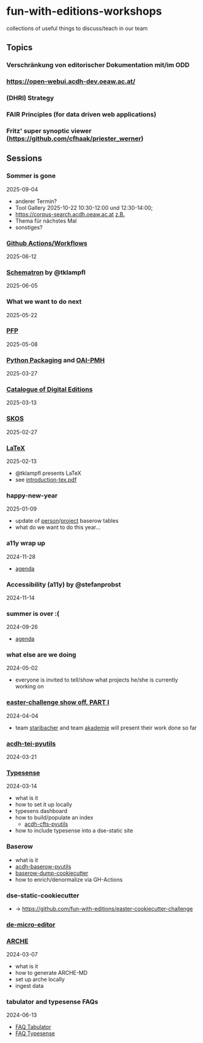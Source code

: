 # fun-with-editions-workshops
collections of useful things to discuss/teach in our team

## Topics

### Verschränkung von editorischer Dokumentation mit/im ODD

### https://open-webui.acdh-dev.oeaw.ac.at/

### (DHRI) Strategy

### FAIR Principles (for data driven web applications)

### Fritz' super synoptic viewer (https://github.com/cfhaak/priester_werner)

## Sessions

### Sommer is gone
2025-09-04

* anderer Termin?
* Tool Gallery 2025-10-22 10:30-12:00 und 12:30-14:00;
* https://corpus-search.acdh.oeaw.ac.at [z.B.](https://corpus-search.acdh.oeaw.ac.at/crystal/#concordance?corpname=schnitzlerbriefe&tab=advanced&queryselector=cql&cql=%5Blemma%3D%22gr%C3%BC%C3%9Fen%22%5D&showresults=1)
* Thema für nächstes Mal
* sonstiges?

### [Github Actions/Workflows](gh-workflows/README.md)
2025-06-12

### [Schematron](schematron/schematron-einfuehrung.pdf) by @tklampfl
2025-06-05 

### What we want to do next
2025-05-22

### [PFP](pfp/README.md)
2025-05-08

### [Python Packaging](python-packaging/README.md) and [OAI-PMH](oai-pmh/README.md)
2025-03-27

### [Catalogue of Digital Editions](dig-ed-cat/README.md)
2025-03-13

### [SKOS](skos/README.md)
2025-02-27

### [LaTeX](latex/README.md)
2025-02-13
* @tklampfl presents LaTeX
* see [introduction-tex.pdf](latex/introduction-tex.pdf)

### happy-new-year
2025-01-09
* update of [person](https://baserow.acdh-dev.oeaw.ac.at/database/484/table/2723/10401)/[project](https://baserow.acdh-dev.oeaw.ac.at/database/484/table/2724/10402) baserow tables
* what do we want to do this year... 

### a11y wrap up
2024-11-28
* [agenda](a11y/README.md)

### Accessibility (a11y) by @stefanprobst
2024-11-14

### summer is over :(
2024-09-26
* [agenda](html/readme.md)

### what else are we doing
2024-05-02
* everyone is invited to tell/show what projects he/she is currently working on

### [easter-challenge show off, PART I](https://github.com/fun-with-editions/easter-cookiecutter-challenge/blob/main/README.md)
2024-04-04
* team [staribacher](https://fun-with-editions.github.io/staribacher-static/) and team [akademie](https://fun-with-editions.github.io/akademie-static/) will present their work done so far

### [acdh-tei-pyutils](acdh-tei-pyutils/README.md)
2024-03-21

### [Typesense](typesense/typesense.md)
2024-03-14
* what is it
* how to set it up locally
* typesens dashboard
* how to build/populate an index
    * [acdh-cfts-pyutils](https://github.com/acdh-oeaw/acdh-cfts-pyutils/tree/master)
* how to include typesense into a dse-static site

### Baserow
* what is it
* [acdh-baserow-pyutils](https://github.com/acdh-oeaw/acdh-baserow-pyutils)
* [baserow-dump-cookiecutter](https://github.com/acdh-oeaw/baserow-dump-cookiecutter)
* how to enrich/denormalize via GH-Actions

### dse-static-cookiecutter
* -> https://github.com/fun-with-editions/easter-cookiecutter-challenge

### [de-micro-editor](https://github.com/acdh-oeaw/de-micro-editor)
  
### [ARCHE](arche-localhost.md)
2024-03-07
* what is it
* how to generate ARCHE-MD
* set up arche locally
* ingest data

### tabulator and typesense FAQs
2024-06-13
* [FAQ Tabulator](./FAQs/tabulator.md)
* [FAQ Typesense](./FAQs/typesense.md)
